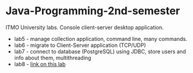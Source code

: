 # Java-Programming-2nd-semester
ITMO University labs. Console client-server desktop application.
* lab5 - manage collection application, command line, many commands.
* lab6 - migrate to Client-Server application (TCP/UDP)
* lab7 - connect to database (PostgreSQL) using JDBC, store users and info about them, multithreading
* lab8 - [link on this lab](https://github.com/wizarsi/Swing-GUI-desktop-application)
